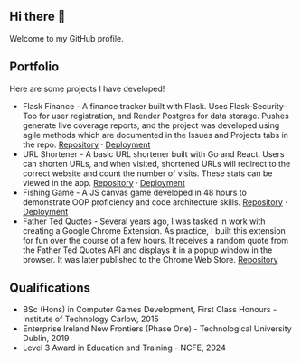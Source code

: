 ## Hi there 👋

Welcome to my GitHub profile. 

## Portfolio

Here are some projects I have developed!

* Flask Finance - A finance tracker built with Flask. Uses Flask-Security-Too for user registration, and Render Postgres for data storage. Pushes generate live coverage reports, and the project was developed using agile methods which are documented in the Issues and Projects tabs in the repo. [Repository](https://github.com/KevLoughrey/FinanceApp) · [Deployment](https://financeapp-x3ki.onrender.com/)
* URL Shortener - A basic URL shortener built with Go and React. Users can shorten URLs, and when visited, shortened URLs will redirect to the correct website and count the number of visits. These stats can be viewed in the app. [Repository](https://github.com/KevLoughrey/url-shortener) · [Deployment](https://url-shortener-fdue.onrender.com/)
* Fishing Game - A JS canvas game developed in 48 hours to demonstrate OOP proficiency and code architecture skills. [Repository](https://github.com/KevLoughrey/FishingGame) · [Deployment](https://kevloughrey.github.io/FishingGame/)
* Father Ted Quotes - Several years ago, I was tasked in work with creating a Google Chrome Extension. As practice, I built this extension for fun over the course of a few hours. It receives a random quote from the Father Ted Quotes API and displays it in a popup window in the browser. It was later published to the Chrome Web Store. [Repository](https://github.com/KevLoughrey/AnEcumenicalExtension)

## Qualifications
* BSc (Hons) in Computer Games Development, First Class Honours - Institute of Technology Carlow, 2015
* Enterprise Ireland New Frontiers (Phase One) - Technological University Dublin, 2019
* Level 3 Award in Education and Training - NCFE, 2024
